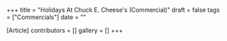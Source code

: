 +++
title = "Holidays At Chuck E. Cheese's (Commercial)"
draft = false
tags = ["Commercials"]
date = ""

[Article]
contributors = []
gallery = []
+++